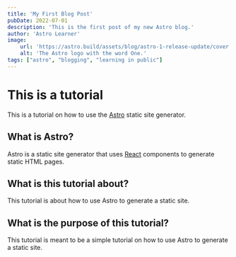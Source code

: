 ```yaml
---
title: 'My First Blog Post'
pubDate: 2022-07-01
description: 'This is the first post of my new Astro blog.'
author: 'Astro Learner'
image:
    url: 'https://astro.build/assets/blog/astro-1-release-update/cover.jpeg' 
    alt: 'The Astro logo with the word One.'
tags: ["astro", "blogging", "learning in public"]
---
```


<!-- rwite a simple blog entry explaing that this is a tutorial -->
# This is a tutorial

This is a tutorial on how to use the [Astro](https://astro.build) static site generator.

## What is Astro?

Astro is a static site generator that uses [React](https://reactjs.org) components to generate static HTML pages.

## What is this tutorial about?

This tutorial is about how to use Astro to generate a static site.

## What is the purpose of this tutorial?

This tutorial is meant to be a simple tutorial on how to use Astro to generate a static site.




